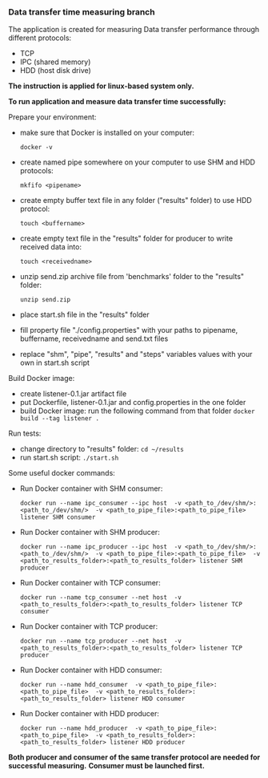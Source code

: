 ### Data transfer time measuring branch

The application is created for measuring Data transfer performance through 
different protocols:
* TCP
* IPC (shared memory)
* HDD (host disk drive)

**The instruction is applied for linux-based system only.**

**To run application and measure data transfer time successfully:**

Prepare your environment:

* make sure that Docker is installed on your computer: 

    `docker -v`
* create named pipe somewhere on your computer to use SHM and HDD protocols: 

    `mkfifo <pipename>`
* create empty buffer text file in any folder ("results" folder) to use HDD protocol: 

    `touch <buffername>`
* create empty text file in the "results" folder for producer to write received data into: 

    `touch <receivedname>`
* unzip send.zip archive file from 'benchmarks' folder to the "results" folder: 

    `unzip send.zip`
* place start.sh file in the "results" folder
* fill property file "./config.properties" with your paths to pipename, buffername, receivedname and send.txt files
* replace "shm", "pipe", "results" and "steps" variables values with your own in start.sh script

Build Docker image:
* create listener-0.1.jar artifact file
* put Dockerfile, listener-0.1.jar and config.properties in the one folder
* build Docker image: run the following command from that folder `docker build --tag listener .`

Run tests:
* change directory to "results" folder: `cd ~/results`
* run start.sh script: `./start.sh`

Some useful docker commands:
* Run Docker container with SHM consumer:

    `docker run --name ipc_consumer --ipc host 
    -v <path_to_/dev/shm/>:<path_to_/dev/shm/> 
    -v <path_to_pipe_file>:<path_to_pipe_file> 
    listener SHM consumer`
   
* Run Docker container with SHM producer:

    `docker run --name ipc_producer --ipc host 
    -v <path_to_/dev/shm/>:<path_to_/dev/shm/> 
    -v <path_to_pipe_file>:<path_to_pipe_file> 
    -v <path_to_results_folder>:<path_to_results_folder>
    listener SHM producer`
    
* Run Docker container with TCP consumer:

    `docker run --name tcp_consumer --net host 
    -v <path_to_results_folder>:<path_to_results_folder>
    listener TCP consumer`

* Run Docker container with TCP producer:

    `docker run --name tcp_producer --net host 
    -v <path_to_results_folder>:<path_to_results_folder>
    listener TCP producer`

* Run Docker container with HDD consumer:

    `docker run --name hdd_consumer 
    -v <path_to_pipe_file>:<path_to_pipe_file> 
    -v <path_to_results_folder>:<path_to_results_folder>
    listener HDD consumer`

* Run Docker container with HDD producer:

    `docker run --name hdd_producer 
    -v <path_to_pipe_file>:<path_to_pipe_file> 
    -v <path_to_results_folder>:<path_to_results_folder>
    listener HDD producer`

**Both producer and consumer of the same transfer protocol 
are needed for successful measuring.**
**Consumer must be launched first.**